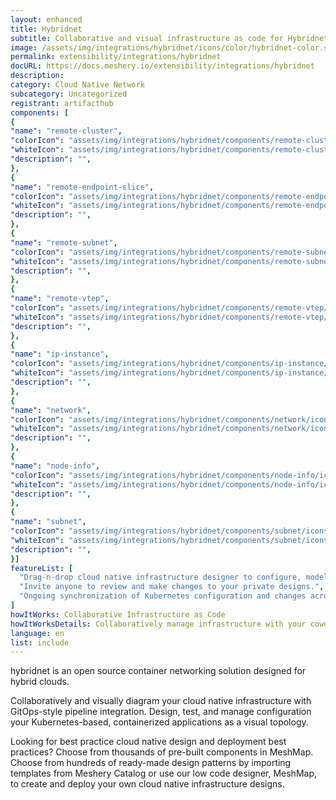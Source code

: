 ```yaml
---
layout: enhanced
title: Hybridnet
subtitle: Collaborative and visual infrastructure as code for Hybridnet
image: /assets/img/integrations/hybridnet/icons/color/hybridnet-color.svg
permalink: extensibility/integrations/hybridnet
docURL: https://docs.meshery.io/extensibility/integrations/hybridnet
description: 
category: Cloud Native Network
subcategory: Uncategorized
registrant: artifacthub
components: [
{
"name": "remote-cluster",
"colorIcon": "assets/img/integrations/hybridnet/components/remote-cluster/icons/color/remote-cluster-color.svg",
"whiteIcon": "assets/img/integrations/hybridnet/components/remote-cluster/icons/white/remote-cluster-white.svg",
"description": "",
},
{
"name": "remote-endpoint-slice",
"colorIcon": "assets/img/integrations/hybridnet/components/remote-endpoint-slice/icons/color/remote-endpoint-slice-color.svg",
"whiteIcon": "assets/img/integrations/hybridnet/components/remote-endpoint-slice/icons/white/remote-endpoint-slice-white.svg",
"description": "",
},
{
"name": "remote-subnet",
"colorIcon": "assets/img/integrations/hybridnet/components/remote-subnet/icons/color/remote-subnet-color.svg",
"whiteIcon": "assets/img/integrations/hybridnet/components/remote-subnet/icons/white/remote-subnet-white.svg",
"description": "",
},
{
"name": "remote-vtep",
"colorIcon": "assets/img/integrations/hybridnet/components/remote-vtep/icons/color/remote-vtep-color.svg",
"whiteIcon": "assets/img/integrations/hybridnet/components/remote-vtep/icons/white/remote-vtep-white.svg",
"description": "",
},
{
"name": "ip-instance",
"colorIcon": "assets/img/integrations/hybridnet/components/ip-instance/icons/color/ip-instance-color.svg",
"whiteIcon": "assets/img/integrations/hybridnet/components/ip-instance/icons/white/ip-instance-white.svg",
"description": "",
},
{
"name": "network",
"colorIcon": "assets/img/integrations/hybridnet/components/network/icons/color/network-color.svg",
"whiteIcon": "assets/img/integrations/hybridnet/components/network/icons/white/network-white.svg",
"description": "",
},
{
"name": "node-info",
"colorIcon": "assets/img/integrations/hybridnet/components/node-info/icons/color/node-info-color.svg",
"whiteIcon": "assets/img/integrations/hybridnet/components/node-info/icons/white/node-info-white.svg",
"description": "",
},
{
"name": "subnet",
"colorIcon": "assets/img/integrations/hybridnet/components/subnet/icons/color/subnet-color.svg",
"whiteIcon": "assets/img/integrations/hybridnet/components/subnet/icons/white/subnet-white.svg",
"description": "",
}]
featureList: [
  "Drag-n-drop cloud native infrastructure designer to configure, model, and deploy your workloads.",
  "Invite anyone to review and make changes to your private designs.",
  "Ongoing synchronization of Kubernetes configuration and changes across any number of clusters."
]
howItWorks: Collaborative Infrastructure as Code
howItWorksDetails: Collaboratively manage infrastructure with your coworkers synchronously sharing the same designs.
language: en
list: include
---
```

<p>
hybridnet is an open source container networking solution designed for hybrid clouds.


</p>
<p>
    Collaboratively and visually diagram your cloud native infrastructure with GitOps-style pipeline integration. Design, test, and manage configuration your Kubernetes-based, containerized applications as a visual topology.
</p>
<p>
    Looking for best practice cloud native design and deployment best practices? Choose from thousands of pre-built components in MeshMap. Choose from hundreds of ready-made design patterns by importing templates from Meshery Catalog or use our low code designer, MeshMap, to create and deploy your own cloud native infrastructure designs.
</p>
